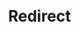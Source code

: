 ﻿---
layout: src/layouts/Redirect.astro
title: Redirect
redirect: /docs/infrastructure/accounts/ssh-key-pair
pubDate:  2023-01-01
navSearch: false
navSitemap: false
navMenu: false
---
